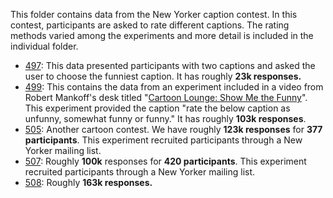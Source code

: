 This folder contains data from the New Yorker caption contest. In this contest,
participants are asked to rate different captions. The rating methods varied
among the experiments and more detail is included in the individual folder.

* [497]: This data presented participants with two captions and asked the user
  to choose the funniest caption. It has roughly **23k responses.**
* [499]: This contains the data from an experiment included in a video from
  Robert Mankoff's desk titled "[Cartoon Lounge: Show Me the Funny]". This
  experiment provided the caption "rate the below caption as unfunny, somewhat
  funny or funny." It has roughly **103k responses**.
* [505]: Another cartoon contest. We have roughly **123k responses** for **377
  participants**. This experiment recruited participants through a New Yorker
  mailing list.
* [507]: Roughly **100k** responses for **420 participants**. This experiment
  recruited participants through a New Yorker mailing list.
* [508]: Roughly **163k responses.**

[508]:508/
[499]:499/
[497]:497/
[505]:505/
[507]:507/
[Cartoon Lounge: Show Me the Funny]:http://www.newyorker.com/cartoons/bob-mankoff/cartoon-lounge-show-me-the-funny
